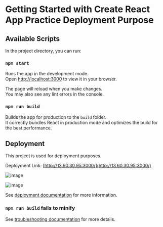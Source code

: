 # Getting Started with Create React App Practice Deployment Purpose

## Available Scripts

In the project directory, you can run:

### `npm start`

Runs the app in the development mode.\
Open [http://localhost:3000](http://localhost:3000) to view it in your browser.

The page will reload when you make changes.\
You may also see any lint errors in the console.

### `npm run build`

Builds the app for production to the `build` folder.\
It correctly bundles React in production mode and optimizes the build for the best performance.

## Deployment

This project is used for deployment purposes.

Deployment Link: [http://13.60.30.95:3000/](http://13.60.30.95:3000/)

![image](https://github.com/Arosh-Upathilak/My-CRUD-frontend/assets/150613388/eb74eaf0-58ce-4e3a-8655-2a442f710c2f)

![image](https://github.com/Arosh-Upathilak/My-CRUD-frontend/assets/150613388/1bed5105-79ec-40f4-a096-4b368c1b4b5d)

See [deployment documentation](https://facebook.github.io/create-react-app/docs/deployment) for more information.

### `npm run build` fails to minify

See [troubleshooting documentation](https://facebook.github.io/create-react-app/docs/troubleshooting#npm-run-build-fails-to-minify) for more details.
